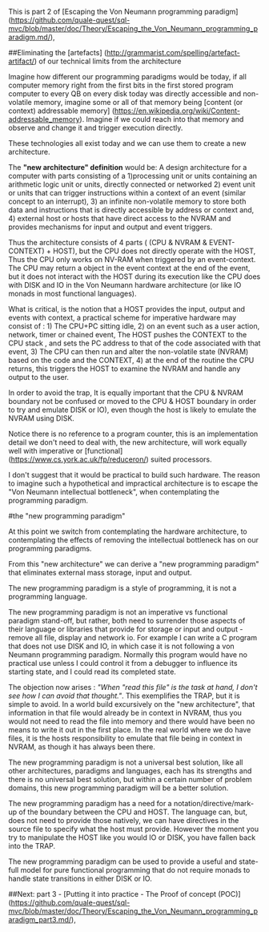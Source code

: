 This is part 2 of [Escaping the Von Neumann programming paradigm] (https://github.com/quale-quest/sql-mvc/blob/master/doc/Theory/Escaping_the_Von_Neumann_programming_paradigm.md/),

##Eliminating the [artefacts] (http://grammarist.com/spelling/artefact-artifact/) of our technical limits from the architecture

Imagine how different our programming paradigms would be today, if all computer memory right from the first bits in the first stored program computer to every QB on every disk today was directly accessible and non-volatile memory, imagine some or all of that memory being [content (or context) addressable memory] (https://en.wikipedia.org/wiki/Content-addressable_memory). Imagine if we could reach into that memory and observe and change it and trigger execution directly.

These technologies all exist today and we can use them to create a new architecture.

The **"new architecture" definition** would be:
A design architecture for a computer with parts consisting of a 1)processing unit or units containing an arithmetic logic unit or units, directly connected or networked 2) event unit or units that can trigger instructions within a context of an event (similar concept to an interrupt), 3) an infinite non-volatile memory to store both data and instructions that is directly accessible by address or context and, 4) external host or hosts that have direct access to the NVRAM and provides mechanisms for input and output and event triggers.

Thus the architecture consists of 4 parts ( (CPU & NVRAM & EVENT-CONTEXT) + HOST), but the CPU does not directly operate with the HOST, Thus the CPU only works on NV-RAM when triggered by an event-context. The CPU may return a object in the event context at the end of the event, but it does not interact with the HOST during its execution like the CPU does with DISK and IO in the Von Neumann hardware architecture (or like IO monads in most functional languages). 

What is critical, is the notion that a HOST provides the input, output and events with context, a practical scheme for imperative hardware may consist of : 1) The CPU+PC sitting idle, 2) on an event such as a user action, network, timer or chained event, The HOST pushes the CONTEXT to the CPU stack , and sets the PC address to that of the code associated with that event, 3) The CPU can then run and alter the non-volatile state (NVRAM) based on the code and the CONTEXT, 4) at the end of the routine the CPU returns, this triggers the HOST to examine the NVRAM and handle any output to the user.

In order to avoid the trap, It is equally important that the CPU & NVRAM boundary not be confused or moved to the CPU & HOST boundary in order to try and emulate DISK or IO), even though the host is likely to emulate the NVRAM using DISK.

Notice there is no reference to a program counter, this is an implementation detail we don't need to deal with, the new architecture, will work equally well with imperative or [functional] (https://www.cs.york.ac.uk/fp/reduceron/) suited processors.

I don't suggest that it would be practical to build such hardware. The reason to imagine such a hypothetical and impractical architecture is to escape the "Von Neumann intellectual bottleneck", when contemplating the programming paradigm.


#the "new programming paradigm"

At this point we switch from contemplating the hardware architecture, to contemplating the effects of removing the intellectual bottleneck has on our programming paradigms.

From this "new architecture" we can derive a "new programming paradigm" that eliminates external mass storage, input and output. 

The new programming paradigm is a style of programming, it is not a programming language.

The new programming paradigm is not an imperative vs functional paradigm stand-off, but rather, both need to surrender those aspects of their language or libraries that provide for storage or input and output - remove all file, display and network io. For example I can write a C program that does not use DISK and IO, in which case it is not following a von Neumann programming paradigm. Normally this program would have no practical use unless I could control it from a debugger to influence its starting state, and I could read its completed state.

The objection now arises : *"When "read this file" is the task at hand, I don't see how I can avoid that thought."*. This exemplifies the TRAP, but it is simple to avoid. In a world build excursively on the "new architecture", that information in that file would already be in context in NVRAM, thus you would not need to read the file into memory and there would have been no means to write it out in the first place. In the real world where we do have files, it is the hosts responsibility to emulate that file being in context in NVRAM, as though it has always been there.

The new programming paradigm is not a universal best solution, like all other architectures, paradigms and languages, each has its strengths and there is no universal best solution, but within a certain number of problem domains, this new programming paradigm will be a better solution.

The new programming paradigm has a need for a notation/directive/mark-up of the boundary between the CPU and HOST. The language can, but, does not need to provide those natively, we can have directives in the source file to specify what the host must provide. However the moment you try to manipulate the HOST like you would IO or DISK, you have fallen back into the TRAP.

The new programming paradigm can be used to provide a useful and state-full model for pure functional programming that do not require monads to handle state transitions in either DISK or IO.

##Next: part 3 - [Putting it into practice - The Proof of concept (POC)] (https://github.com/quale-quest/sql-mvc/blob/master/doc/Theory/Escaping_the_Von_Neumann_programming_paradigm_part3.md/),


[1]: https://web.stanford.edu/class/cs242/readings/backus.pdf "Can Programming Be Liberated from the Von Neumann Style?"
[2]: http://ieeexplore.ieee.org/xpl/articleDetails.jsp?reload=true&arnumber=4063250
[3]: https://en.wikipedia.org/wiki/Content-addressable_memory
[4]: http://thoughts.davisjeff.com/2011/09/25/sql-the-successful-cousin-of-haskell/
[5]: https://en.wikibooks.org/wiki/Haskell/Simple_input_and_output
[6]: https://en.wikipedia.org/wiki/Von_Neumann_programming_languages
[7]: https://en.wikipedia.org/wiki/Von_Neumann_architecture

